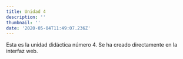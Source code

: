 ```yaml
---
title: Unidad 4
description: ''
thumbnail: ''
date: '2020-05-04T11:49:07.236Z'
---
```

Esta es la unidad didáctica número 4. Se ha creado directamente en la interfaz web.